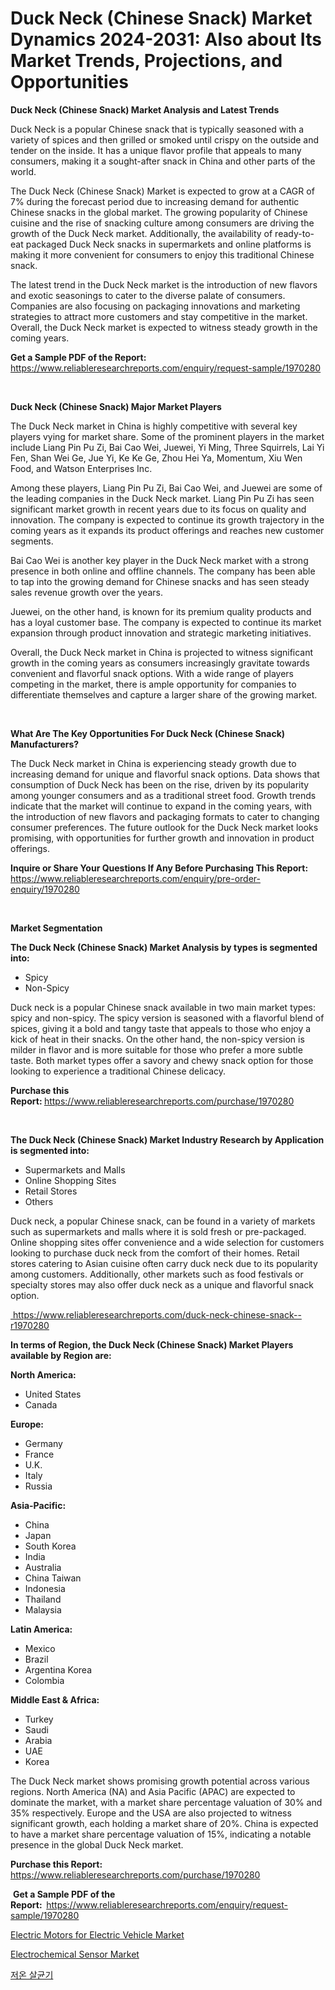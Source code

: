 <p><h1>Duck Neck (Chinese Snack) Market Dynamics 2024-2031: Also about Its Market Trends, Projections, and Opportunities</h1></p><p><strong>Duck Neck (Chinese Snack) Market Analysis and Latest Trends</strong></p>
<p><p>Duck Neck is a popular Chinese snack that is typically seasoned with a variety of spices and then grilled or smoked until crispy on the outside and tender on the inside. It has a unique flavor profile that appeals to many consumers, making it a sought-after snack in China and other parts of the world.</p><p>The Duck Neck (Chinese Snack) Market is expected to grow at a CAGR of 7% during the forecast period due to increasing demand for authentic Chinese snacks in the global market. The growing popularity of Chinese cuisine and the rise of snacking culture among consumers are driving the growth of the Duck Neck market. Additionally, the availability of ready-to-eat packaged Duck Neck snacks in supermarkets and online platforms is making it more convenient for consumers to enjoy this traditional Chinese snack.</p><p>The latest trend in the Duck Neck market is the introduction of new flavors and exotic seasonings to cater to the diverse palate of consumers. Companies are also focusing on packaging innovations and marketing strategies to attract more customers and stay competitive in the market. Overall, the Duck Neck market is expected to witness steady growth in the coming years.</p></p>
<p><strong>Get a Sample PDF of the Report:&nbsp;</strong> <a href="https://www.reliableresearchreports.com/enquiry/request-sample/1970280">https://www.reliableresearchreports.com/enquiry/request-sample/1970280</a></p>
<p>&nbsp;</p>
<p><strong>Duck Neck (Chinese Snack) Major Market Players</strong></p>
<p><p>The Duck Neck market in China is highly competitive with several key players vying for market share. Some of the prominent players in the market include Liang Pin Pu Zi, Bai Cao Wei, Juewei, Yi Ming, Three Squirrels, Lai Yi Fen, Shan Wei Ge, Jue Yi, Ke Ke Ge, Zhou Hei Ya, Momentum, Xiu Wen Food, and Watson Enterprises Inc.</p><p>Among these players, Liang Pin Pu Zi, Bai Cao Wei, and Juewei are some of the leading companies in the Duck Neck market. Liang Pin Pu Zi has seen significant market growth in recent years due to its focus on quality and innovation. The company is expected to continue its growth trajectory in the coming years as it expands its product offerings and reaches new customer segments.</p><p>Bai Cao Wei is another key player in the Duck Neck market with a strong presence in both online and offline channels. The company has been able to tap into the growing demand for Chinese snacks and has seen steady sales revenue growth over the years.</p><p>Juewei, on the other hand, is known for its premium quality products and has a loyal customer base. The company is expected to continue its market expansion through product innovation and strategic marketing initiatives.</p><p>Overall, the Duck Neck market in China is projected to witness significant growth in the coming years as consumers increasingly gravitate towards convenient and flavorful snack options. With a wide range of players competing in the market, there is ample opportunity for companies to differentiate themselves and capture a larger share of the growing market.</p></p>
<p>&nbsp;</p>
<p><strong>What Are The Key Opportunities For Duck Neck (Chinese Snack) Manufacturers?</strong></p>
<p><p>The Duck Neck market in China is experiencing steady growth due to increasing demand for unique and flavorful snack options. Data shows that consumption of Duck Neck has been on the rise, driven by its popularity among younger consumers and as a traditional street food. Growth trends indicate that the market will continue to expand in the coming years, with the introduction of new flavors and packaging formats to cater to changing consumer preferences. The future outlook for the Duck Neck market looks promising, with opportunities for further growth and innovation in product offerings.</p></p>
<p><strong>Inquire or Share Your Questions If Any Before Purchasing This Report:</strong> <a href="https://www.reliableresearchreports.com/enquiry/pre-order-enquiry/1970280">https://www.reliableresearchreports.com/enquiry/pre-order-enquiry/1970280</a></p>
<p>&nbsp;</p>
<p><strong>Market Segmentation</strong></p>
<p><strong>The Duck Neck (Chinese Snack) Market Analysis by types is segmented into:</strong></p>
<p><ul><li>Spicy</li><li>Non-Spicy</li></ul></p>
<p><p>Duck neck is a popular Chinese snack available in two main market types: spicy and non-spicy. The spicy version is seasoned with a flavorful blend of spices, giving it a bold and tangy taste that appeals to those who enjoy a kick of heat in their snacks. On the other hand, the non-spicy version is milder in flavor and is more suitable for those who prefer a more subtle taste. Both market types offer a savory and chewy snack option for those looking to experience a traditional Chinese delicacy.</p></p>
<p><strong>Purchase this Report:&nbsp;</strong><a href="https://www.reliableresearchreports.com/purchase/1970280">https://www.reliableresearchreports.com/purchase/1970280</a></p>
<p>&nbsp;</p>
<p><strong>The Duck Neck (Chinese Snack) Market Industry Research by Application is segmented into:</strong></p>
<p><ul><li>Supermarkets and Malls</li><li>Online Shopping Sites</li><li>Retail Stores</li><li>Others</li></ul></p>
<p><p>Duck neck, a popular Chinese snack, can be found in a variety of markets such as supermarkets and malls where it is sold fresh or pre-packaged. Online shopping sites offer convenience and a wide selection for customers looking to purchase duck neck from the comfort of their homes. Retail stores catering to Asian cuisine often carry duck neck due to its popularity among customers. Additionally, other markets such as food festivals or specialty stores may also offer duck neck as a unique and flavorful snack option.</p></p>
<p><a href="https://www.reliableresearchreports.com/duck-neck-chinese-snack--r1970280">&nbsp;https://www.reliableresearchreports.com/duck-neck-chinese-snack--r1970280</a></p>
<p><strong>In terms of Region, the Duck Neck (Chinese Snack) Market Players available by Region are:</strong></p>
<p>
    <p> <strong> North America: </strong>
        <ul>
            <li>United States</li>
            <li>Canada</li>
        </ul>
        </p> 
    <p> <strong> Europe: </strong>
        <ul>
            <li>Germany</li>
            <li>France</li>
            <li>U.K.</li>
            <li>Italy</li>
            <li>Russia</li>
        </ul>
        </p> 
    <p> <strong> Asia-Pacific: </strong>
        <ul>
            <li>China</li>
            <li>Japan</li>
            <li>South Korea</li>
            <li>India</li>
            <li>Australia</li>
            <li>China Taiwan</li>
            <li>Indonesia</li>
            <li>Thailand</li>
            <li>Malaysia</li>
        </ul>
        </p> 
    <p> <strong> Latin America: </strong>
        <ul>
            <li>Mexico</li>
            <li>Brazil</li>
            <li>Argentina Korea</li>
            <li>Colombia</li>
        </ul>
        </p> 
    <p> <strong> Middle East & Africa: </strong>
        <ul>
            <li>Turkey</li>
            <li>Saudi</li>
            <li>Arabia</li>
            <li>UAE</li>
            <li>Korea</li>
        </ul>
    </p>
    </p>
<p><p>The Duck Neck market shows promising growth potential across various regions. North America (NA) and Asia Pacific (APAC) are expected to dominate the market, with a market share percentage valuation of 30% and 35% respectively. Europe and the USA are also projected to witness significant growth, each holding a market share of 20%. China is expected to have a market share percentage valuation of 15%, indicating a notable presence in the global Duck Neck market.</p></p>
<p><strong>Purchase this Report: </strong><a href="https://www.reliableresearchreports.com/purchase/1970280">https://www.reliableresearchreports.com/purchase/1970280</a></p>
<p>&nbsp;<strong>Get a Sample PDF of the Report:&nbsp;&nbsp;</strong><a href="https://www.reliableresearchreports.com/enquiry/request-sample/1970280">https://www.reliableresearchreports.com/enquiry/request-sample/1970280</a></p>
<p><strong></strong></p>
<p><p><a href="https://github.com/JuliaFadel1922/Market-Research-Report-List-2/blob/main/electric-motors-for-electric-vehicle-market.md">Electric Motors for Electric Vehicle Market</a></p><p><a href="https://github.com/faniayasa/Market-Research-Report-List-1/blob/main/electrochemical-sensor-market.md">Electrochemical Sensor Market</a></p><p><a href="https://github.com/rsg307664904/Market-Research-Report-List-3/blob/main/204603943293.md">저온 살균기</a></p></p>